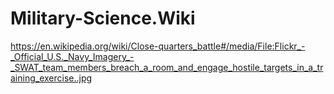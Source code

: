 # Military-Science.Wiki
https://en.wikipedia.org/wiki/Close-quarters_battle#/media/File:Flickr_-_Official_U.S._Navy_Imagery_-_SWAT_team_members_breach_a_room_and_engage_hostile_targets_in_a_training_exercise..jpg

